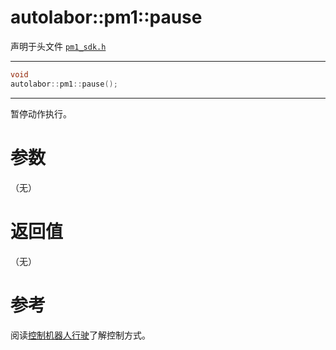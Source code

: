 # autolabor::pm1::pause

声明于头文件 [`pm1_sdk.h`](https://github.com/autolaborcenter/pm1_sdk/blob/master/src/main/pm1_sdk.h)

------

```c++
void
autolabor::pm1::pause();
```

------

暂停动作执行。

# 参数

（无）

# 返回值

（无）

# 参考

阅读[控制机器人行驶](../../concepts/drive)了解控制方式。